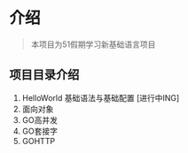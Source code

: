 # 介绍
> 本项目为51假期学习新基础语言项目
## 项目目录介绍
1. HelloWorld 基础语法与基础配置 [进行中ING]
2. 面向对象
3. GO高并发
4. GO套接字
5. GOHTTP
